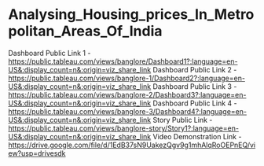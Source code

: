 # Analysing_Housing_prices_In_Metropolitan_Areas_Of_India
Dashboard Public Link 1 - https://public.tableau.com/views/banglore/Dashboard1?:language=en-US&:display_count=n&:origin=viz_share_link
Dashboard Public Link 2 - https://public.tableau.com/views/banglore-1/Dashboard2?:language=en-US&:display_count=n&:origin=viz_share_link
Dashboard Public Link 3 - https://public.tableau.com/views/banglore-2/Dashboard3?:language=en-US&:display_count=n&:origin=viz_share_link
Dashboard Public Link 4 - https://public.tableau.com/views/banglore-3/Dashboard4?:language=en-US&:display_count=n&:origin=viz_share_link
Story Public Link - https://public.tableau.com/views/banglore-story/Story1?:language=en-US&:display_count=n&:origin=viz_share_link
Video Demonstration Link - https://drive.google.com/file/d/1EdB37sN9UakezQgv9g1mhAlqRoOEPnEQ/view?usp=drivesdk

